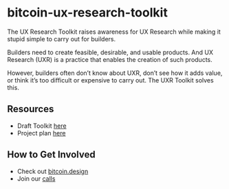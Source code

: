 # bitcoin-ux-research-toolkit

The UX Research Toolkit raises awareness for UX Research while making it stupid simple to carry out for builders. 

Builders need to create feasible, desirable, and usable products. And UX Research (UXR) is a practice that enables the creation of such products. 

However, builders often don’t know about UXR, don’t see how it adds value, or think it’s too difficult or expensive to carry out. The UXR Toolkit solves this. 

## Resources
- Draft Toolkit [here](https://uxresearchtoolkit.simple.ink/)
- Project plan [here](https://docs.google.com/document/d/1gCzExxQsFAMlXnKJ00EnzQWm8IsrqqaH11xzUx7_Ilo/edit#)

## How to Get Involved
- Check out [bitcoin.design](bitcoin.design)
- Join our [calls](https://www.google.com/url?q=https://github.com/BitcoinDesign/Meta/issues?q%3Dis%253Aissue%2B%2522UX%2BResearch%2BCall%2522&sa=D&source=docs&ust=1679346827544588&usg=AOvVaw1Mj3M-M78Qv3E01cZxv9l3)
